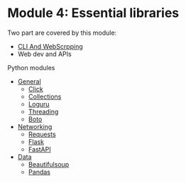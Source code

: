 # Module 4: Essential libraries

Two part are covered by this module:

- [CLI And WebScrpping](01-CLI_Webscrapping.md)
- Web dev and APIs

Python modules

- [General](01_general)
    - [Click](01_general/01_click.md)
    - [Collections](01_general/02_collections.md)
    - [Loguru](01_general/03_loguru.md)
    - [Threading](01_general/04_threading.md)
    - [Boto](01_general/05_boto.md)
- [Networking](02_networking)
    - [Requests](02_networking/01_requests.md)
    - [Flask](02_networking/02_flask.md)
    - [FastAPI](02_networking/03_fastapi.md)
- [Data](03_data)
    - [Beautifulsoup](03_data/01_beautifulsoup.md)
    - [Pandas](03_data/02_pandas.md)

